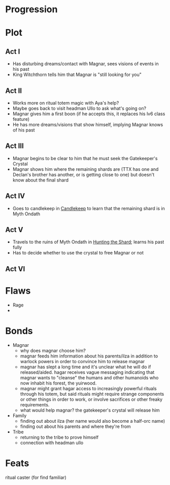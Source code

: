 # Progression

# Plot

## Act I

- Has disturbing dreams/contact with Magnar, sees visions of events in his past
- King Witchthorn tells him that Magnar is "still looking for you"

## Act II

- Works more on ritual totem magic with Aya's help?
- Maybe goes back to visit headman Ullo to ask what's going on?
- Magnar gives him a first boon (if he accepts this, it replaces his lv6 class feature)
- He has more dreams/visions that show himself, implying Magnar knows of his past

## Act III

- Magnar begins to be clear to him that he must seek the Gatekeeper's Crystal
- Magnar shows him where the remaining shards are (TTX has one and Declan's brother has another, or is getting close to one) but doesn't know about the final shard

## Act IV

- Goes to candlekeep in [Candlekeep](../../Adventures/Candlekeep.md) to learn that the remaining shard is in Myth Ondath

## Act V

- Travels to the ruins of Myth Ondath in [Hunting the Shard](../../Adventures/Hunting%20the%20Shard.md); learns his past fully
- Has to decide whether to use the crystal to free Magnar or not

## Act VI

# Flaws

- Rage
- 

# Bonds

- Magnar
    - why does magnar choose him?
    - magnar feeds him information about his parents/ilza in addition to warlock powers in order to convince him to release magnar
    - magnar has slept a long time and it's unclear what he will do if released/aided. hagar receives vague messaging indicating that magnar wants to "cleanse" the humans and other humanoids who now inhabit his forest, the yuirwood.
    - magnar might grant hagar access to increasingly powerful rituals through his totem, but said rituals might require strange components or other things in order to work, or involve sacrifices or other freaky requirements.
    - what would help magnar? the gatekeeper's crystal will release him
- Family
    - finding out about ilza (her name would also become a half-orc name)
    - finding out about his parents and where they're from
- Tribe
    - returning to the tribe to prove himself
    - connection with headman ullo
    

# Feats

ritual caster (for find familiar)